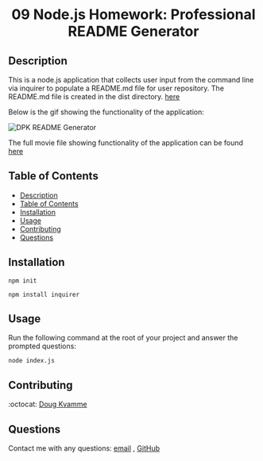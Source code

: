 <h1 align="center">09 Node.js Homework: Professional README Generator</h1>

## Description

This is a node.js application that collects user input from the command line via inquirer to populate a README.md file for user repository. The README.md file is created in the dist directory. [here](https://github.com/kvadou/README/blob/main/distr/README.md)

Below is the gif showing the functionality of the application:

![DPK README Generator](./src/readme_gif.gif)

The full movie file showing functionality of the application can be found [here](./src/readme_movie.mp4)

## Table of Contents

- [Description](#description)
- [Table of Contents](#table-of-contents)
- [Installation](#installation)
- [Usage](#usage)
- [Contributing](#contributing)
- [Questions](#questions)

## Installation

`npm init`

`npm install inquirer`

## Usage

Run the following command at the root of your project and answer the prompted questions:

`node index.js`

## Contributing

:octocat: [Doug Kvamme](https://github.com/kvadou)

## Questions

Contact me with any questions: [email](mailto:dougkvamme@gmail.com) , [GitHub](https://github.com/kvadou)<br />
